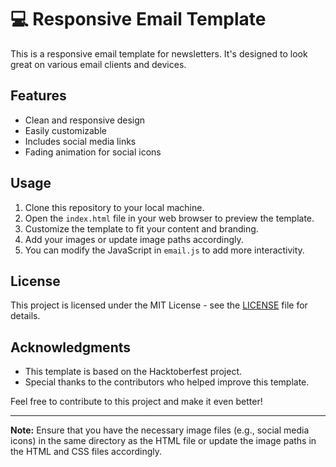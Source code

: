 # 💻 Responsive Email Template

This is a responsive email template for newsletters. It's designed to look great on various email clients and devices.

## Features

- Clean and responsive design
- Easily customizable
- Includes social media links
- Fading animation for social icons

## Usage

1. Clone this repository to your local machine.
2. Open the `index.html` file in your web browser to preview the template.
3. Customize the template to fit your content and branding.
4. Add your images or update image paths accordingly.
5. You can modify the JavaScript in `email.js` to add more interactivity.

## License

This project is licensed under the MIT License - see the [LICENSE](LICENSE) file for details.

## Acknowledgments

- This template is based on the Hacktoberfest project.
- Special thanks to the contributors who helped improve this template.

Feel free to contribute to this project and make it even better!

---

**Note:** Ensure that you have the necessary image files (e.g., social media icons) in the same directory as the HTML file or update the image paths in the HTML and CSS files accordingly.
